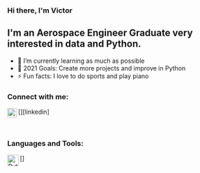 ### Hi there, I'm Victor 

## I'm an Aerospace Engineer Graduate very interested in data and Python.
- 🌱 I’m currently learning as much as possible
- 🥅 2021 Goals: Create more projects and improve in Python
- ⚡ Fun facts: I love to do sports and play piano

### Connect with me:
[<img align="left" alt="victor17h | LinkedIn" width="22px" src="https://www.linkedin.com/in/victor--novoa" />][linkedin]

<br />

### Languages and Tools:

[<img align="left" alt="Python" width="26px" src="C:\Users\Windows 10\1200px-Python-logo-notext.svg.ico" />]
